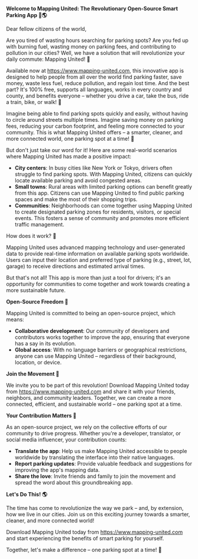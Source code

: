 **Welcome to Mapping United: The Revolutionary Open-Source Smart Parking App 🚗🌎**

Dear fellow citizens of the world,

Are you tired of wasting hours searching for parking spots? Are you fed up with burning fuel, wasting money on parking fees, and contributing to pollution in our cities? Well, we have a solution that will revolutionize your daily commute: Mapping United! 🚀

Available now at https://www.mapping-united.com, this innovative app is designed to help people from all over the world find parking faster, save money, waste less fuel, reduce pollution, and regain lost time. And the best part? It's 100% free, supports all languages, works in every country and county, and benefits everyone – whether you drive a car, take the bus, ride a train, bike, or walk! 🌈

Imagine being able to find parking spots quickly and easily, without having to circle around streets multiple times. Imagine saving money on parking fees, reducing your carbon footprint, and feeling more connected to your community. This is what Mapping United offers – a smarter, cleaner, and more connected world, one parking spot at a time! 🌟

But don't just take our word for it! Here are some real-world scenarios where Mapping United has made a positive impact:

* **City centers**: In busy cities like New York or Tokyo, drivers often struggle to find parking spots. With Mapping United, citizens can quickly locate available parking and avoid congested areas.
* **Small towns**: Rural areas with limited parking options can benefit greatly from this app. Citizens can use Mapping United to find public parking spaces and make the most of their shopping trips.
* **Communities**: Neighborhoods can come together using Mapping United to create designated parking zones for residents, visitors, or special events. This fosters a sense of community and promotes more efficient traffic management.

How does it work? 🤔

Mapping United uses advanced mapping technology and user-generated data to provide real-time information on available parking spots worldwide. Users can input their location and preferred type of parking (e.g., street, lot, garage) to receive directions and estimated arrival times.

But that's not all! This app is more than just a tool for drivers; it's an opportunity for communities to come together and work towards creating a more sustainable future.

**Open-Source Freedom 🌈**

Mapping United is committed to being an open-source project, which means:

* **Collaborative development**: Our community of developers and contributors works together to improve the app, ensuring that everyone has a say in its evolution.
* **Global access**: With no language barriers or geographical restrictions, anyone can use Mapping United – regardless of their background, location, or device.

**Join the Movement 🚀**

We invite you to be part of this revolution! Download Mapping United today from https://www.mapping-united.com and share it with your friends, neighbors, and community leaders. Together, we can create a more connected, efficient, and sustainable world – one parking spot at a time.

**Your Contribution Matters 🌟**

As an open-source project, we rely on the collective efforts of our community to drive progress. Whether you're a developer, translator, or social media influencer, your contribution counts:

* **Translate the app**: Help us make Mapping United accessible to people worldwide by translating the interface into their native languages.
* **Report parking updates**: Provide valuable feedback and suggestions for improving the app's mapping data.
* **Share the love**: Invite friends and family to join the movement and spread the word about this groundbreaking app.

**Let's Do This! 🌎**

The time has come to revolutionize the way we park – and, by extension, how we live in our cities. Join us on this exciting journey towards a smarter, cleaner, and more connected world!

Download Mapping United today from https://www.mapping-united.com and start experiencing the benefits of smart parking for yourself.

Together, let's make a difference – one parking spot at a time! 💖